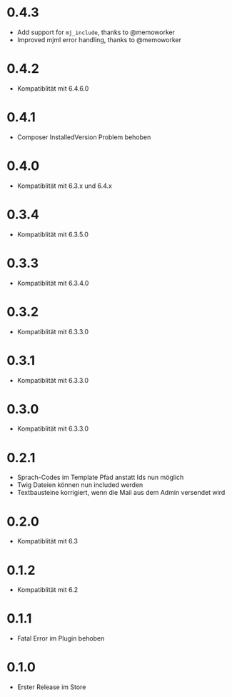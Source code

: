 # 0.4.3

- Add support for `mj_include`, thanks to @memoworker
- Improved mjml error handling, thanks to @memoworker

# 0.4.2

* Kompatiblität mit 6.4.6.0

# 0.4.1

* Composer InstalledVersion Problem behoben

# 0.4.0

* Kompatiblität mit 6.3.x und 6.4.x

# 0.3.4

* Kompatiblität mit 6.3.5.0

# 0.3.3

* Kompatiblität mit 6.3.4.0

# 0.3.2

* Kompatiblität mit 6.3.3.0

# 0.3.1

* Kompatiblität mit 6.3.3.0

# 0.3.0

* Kompatiblität mit 6.3.3.0

# 0.2.1

* Sprach-Codes im Template Pfad anstatt Ids nun möglich
* Twig Dateien können nun included werden
* Textbausteine korrigiert, wenn die Mail aus dem Admin versendet wird

# 0.2.0

* Kompatiblität mit 6.3

# 0.1.2

* Kompatiblität mit 6.2

# 0.1.1

* Fatal Error im Plugin behoben


# 0.1.0

* Erster Release im Store
